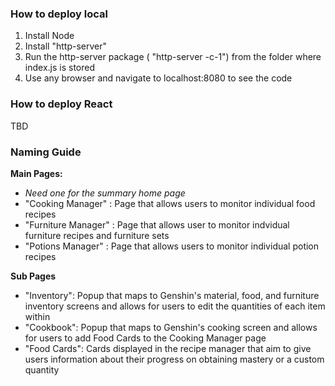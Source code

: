 ### How to deploy local 
1. Install Node
2. Install "http-server" 
3. Run the http-server package ( "http-server -c-1") from the folder where index.js is stored
4. Use any browser and navigate to localhost:8080 to see the code


### How to deploy React
TBD

### Naming Guide

**Main Pages:**
- *Need one for the summary home page*
- "Cooking Manager" : Page that allows users to monitor individual food recipes 
- "Furniture Manager" : Page that allows user to monitor indvidual furniture recipes and furniture sets
- "Potions Manager" : Page that allows users to monitor individual potion recipes

**Sub Pages**
- "Inventory": Popup that maps to Genshin's material, food, and furniture inventory screens and allows for users to edit the quantities of each item within
- "Cookbook": Popup that maps to Genshin's cooking screen and allows for users to add Food Cards to the Cooking Manager page
- "Food Cards": Cards displayed in the recipe manager that aim to give users information about their progress on obtaining mastery or a custom quantity
